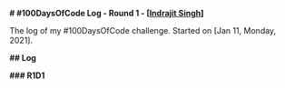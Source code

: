 **# #100DaysOfCode Log - Round 1 - [[Indrajit Singh](https://www.linkedin.com/in/indrajitsinghds/)]**

The log of my #100DaysOfCode challenge. Started on [Jan 11, Monday, 2021].

**## Log**

**### R1D1**